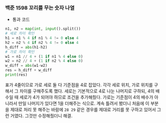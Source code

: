 ### 백준 1598 꼬리를 무는 숫자 나열
- 통과 코드
```python
n1, n2 = map(int, input().split()) 
# 세로 차이 확인
h1 = n1 % 4 if n1 % 4 != 0 else 4  
h2 = n2 % 4 if n2 % 4 != 0 else 4  
h_diff = abs(h1-h2)
# 가로 차이 확인
w1 = n1 // 4 + (1 if n1 % 4 else 0)  
w2 = n2 // 4 + (1 if n2 % 4 else 0)  
w_diff = abs(w1-w2)  
res = h_diff + w_diff  
print(res)
```
표가 4줄이므로 가로 세로 둘 다 기준점을 4로 잡았다. 각각 세로 위치, 가로 위치를 구해서 그 차이를 구해주도록 했다. 세로는 기본적으로 4로 나눈 나머지로 구하되, 4의 배수일 때 세로가 4가 되어야 하므로 조건을 추가해줬다. 
가로는 기준점이 4의 배수가 아니라서 만일 나머지가 있다면 1을 더해주는 식으로. 계속 틀려서 봤더니 처음에 이 부분을 제대로 처리 못 해주는 바람에 `28 29` 같은 경우를 제대로 거리를 못 구하고 있어서 그런 거였다. 그것만 수정해줬더니 해결.